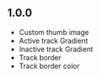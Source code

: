 ## 1.0.0

* Custom thumb image
* Active track Gradient
* Inactive track Gradient
* Track border
* Track border color